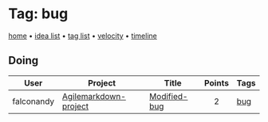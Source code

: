 # Tag: bug

[home](../index.md) • [idea list](../ideas.md) • [tag list](../tags.md) • [velocity](../velocity.md) • [timeline](../timeline.md)

## Doing
| User | Project | Title | Points | Tags |
|---|---|---|:---:|---|
| falconandy | [Agilemarkdown-project](../agilemarkdown-project.md) | [Modified-bug](../agilemarkdown-project/modified-bug.md) | 2 | [bug](bug.md) |
